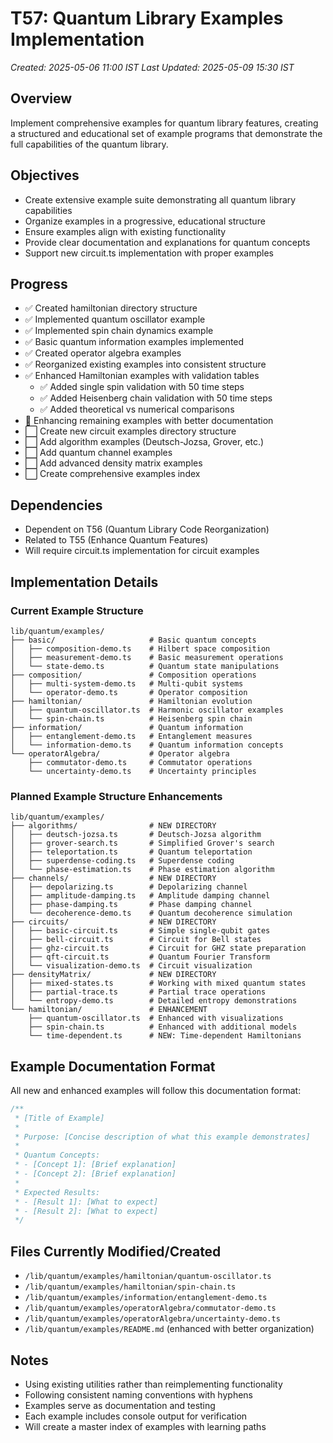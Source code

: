 # T57: Quantum Library Examples Implementation
*Created: 2025-05-06 11:00 IST*
*Last Updated: 2025-05-09 15:30 IST*

## Overview
Implement comprehensive examples for quantum library features, creating a structured and educational set of example programs that demonstrate the full capabilities of the quantum library.

## Objectives
- Create extensive example suite demonstrating all quantum library capabilities
- Organize examples in a progressive, educational structure
- Ensure examples align with existing functionality
- Provide clear documentation and explanations for quantum concepts
- Support new circuit.ts implementation with proper examples

## Progress
- ✅ Created hamiltonian directory structure
- ✅ Implemented quantum oscillator example
- ✅ Implemented spin chain dynamics example
- ✅ Basic quantum information examples implemented
- ✅ Created operator algebra examples
- ✅ Reorganized existing examples into consistent structure
- ✅ Enhanced Hamiltonian examples with validation tables
  - ✅ Added single spin validation with 50 time steps
  - ✅ Added Heisenberg chain validation with 50 time steps
  - ✅ Added theoretical vs numerical comparisons
- 🔄 Enhancing remaining examples with better documentation
- ⬜ Create new circuit examples directory structure
- ⬜ Add algorithm examples (Deutsch-Jozsa, Grover, etc.)
- ⬜ Add quantum channel examples
- ⬜ Add advanced density matrix examples
- ⬜ Create comprehensive examples index

## Dependencies
- Dependent on T56 (Quantum Library Code Reorganization)
- Related to T55 (Enhance Quantum Features)
- Will require circuit.ts implementation for circuit examples

## Implementation Details

### Current Example Structure
```
lib/quantum/examples/
├── basic/                     # Basic quantum concepts
│   ├── composition-demo.ts    # Hilbert space composition
│   ├── measurement-demo.ts    # Basic measurement operations
│   └── state-demo.ts          # Quantum state manipulations
├── composition/               # Composition operations
│   ├── multi-system-demo.ts   # Multi-qubit systems
│   └── operator-demo.ts       # Operator composition
├── hamiltonian/               # Hamiltonian evolution
│   ├── quantum-oscillator.ts  # Harmonic oscillator examples
│   └── spin-chain.ts          # Heisenberg spin chain
├── information/               # Quantum information
│   ├── entanglement-demo.ts   # Entanglement measures
│   └── information-demo.ts    # Quantum information concepts
└── operatorAlgebra/           # Operator algebra
    ├── commutator-demo.ts     # Commutator operations
    └── uncertainty-demo.ts    # Uncertainty principles
```

### Planned Example Structure Enhancements
```
lib/quantum/examples/
├── algorithms/                # NEW DIRECTORY
│   ├── deutsch-jozsa.ts       # Deutsch-Jozsa algorithm
│   ├── grover-search.ts       # Simplified Grover's search
│   ├── teleportation.ts       # Quantum teleportation
│   ├── superdense-coding.ts   # Superdense coding
│   └── phase-estimation.ts    # Phase estimation algorithm
├── channels/                  # NEW DIRECTORY
│   ├── depolarizing.ts        # Depolarizing channel
│   ├── amplitude-damping.ts   # Amplitude damping channel
│   ├── phase-damping.ts       # Phase damping channel
│   └── decoherence-demo.ts    # Quantum decoherence simulation
├── circuits/                  # NEW DIRECTORY
│   ├── basic-circuit.ts       # Simple single-qubit gates
│   ├── bell-circuit.ts        # Circuit for Bell states
│   ├── ghz-circuit.ts         # Circuit for GHZ state preparation
│   ├── qft-circuit.ts         # Quantum Fourier Transform
│   └── visualization-demo.ts  # Circuit visualization
├── densityMatrix/             # NEW DIRECTORY
│   ├── mixed-states.ts        # Working with mixed quantum states
│   ├── partial-trace.ts       # Partial trace operations
│   └── entropy-demo.ts        # Detailed entropy demonstrations
└── hamiltonian/               # ENHANCEMENT
    ├── quantum-oscillator.ts  # Enhanced with visualizations
    ├── spin-chain.ts          # Enhanced with additional models
    └── time-dependent.ts      # NEW: Time-dependent Hamiltonians
```

## Example Documentation Format
All new and enhanced examples will follow this documentation format:

```typescript
/**
 * [Title of Example]
 * 
 * Purpose: [Concise description of what this example demonstrates]
 * 
 * Quantum Concepts:
 * - [Concept 1]: [Brief explanation]
 * - [Concept 2]: [Brief explanation]
 * 
 * Expected Results:
 * - [Result 1]: [What to expect]
 * - [Result 2]: [What to expect]
 */
```

## Files Currently Modified/Created
- `/lib/quantum/examples/hamiltonian/quantum-oscillator.ts`
- `/lib/quantum/examples/hamiltonian/spin-chain.ts`
- `/lib/quantum/examples/information/entanglement-demo.ts`
- `/lib/quantum/examples/operatorAlgebra/commutator-demo.ts`
- `/lib/quantum/examples/operatorAlgebra/uncertainty-demo.ts`
- `/lib/quantum/examples/README.md` (enhanced with better organization)

## Notes
- Using existing utilities rather than reimplementing functionality
- Following consistent naming conventions with hyphens
- Examples serve as documentation and testing
- Each example includes console output for verification
- Will create a master index of examples with learning paths